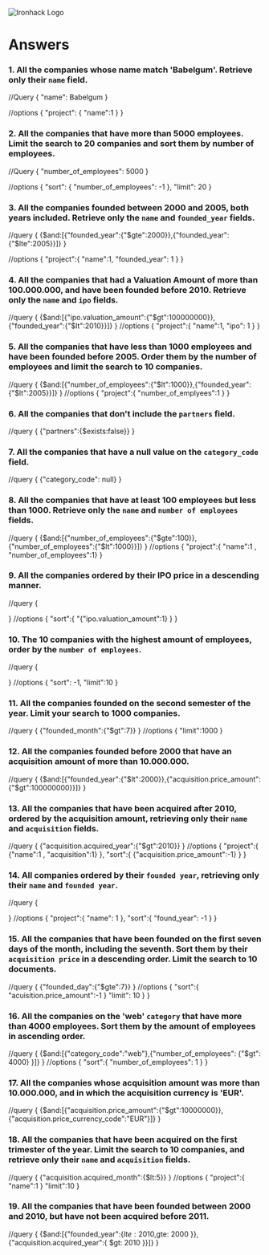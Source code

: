 ![Ironhack Logo](https://user-images.githubusercontent.com/23629340/40541063-a07a0a8a-601a-11e8-91b5-2f13e4e6b441.png)

# Answers

### 1. All the companies whose name match 'Babelgum'. Retrieve only their `name` field.

<!-- Your Code Goes Here -->

//Query
{
"name": Babelgum
}

//options
{
"project": {
"name":1
}
}

### 2. All the companies that have more than 5000 employees. Limit the search to 20 companies and sort them by **number of employees**.

<!-- Your Code Goes Here -->

//Query
{
"number_of_employees": 5000
}

//options
{
"sort": {
"number_of_employees": -1
},
"limit": 20
}

### 3. All the companies founded between 2000 and 2005, both years included. Retrieve only the `name` and `founded_year` fields.

<!-- Your Code Goes Here -->

//query
{
{$and:[{"founded_year":{"$gte":2000}},{"founded_year":{"\$lte":2005}}]}
}

//options
{
"project":{
"name":1,
"founded_year": 1
}
}

### 4. All the companies that had a Valuation Amount of more than 100.000.000, and have been founded before 2010. Retrieve only the `name` and `ipo` fields.

<!-- Your Code Goes Here -->

//query
{
{$and:[{"ipo.valuation_amount":{"$gt":100000000}},{"founded_year":{"\$lt":2010}}]}
}
//options
{
"project":{
"name":1,
"ipo": 1
}
}

### 5. All the companies that have less than 1000 employees and have been founded before 2005. Order them by the number of employees and limit the search to 10 companies.

<!-- Your Code Goes Here -->

//query
{
{$and:[{"number_of_employees":{"$lt":1000}},{"founded_year":{"\$lt":2005}}]}
}
//options
{
"project":{
"number_of_emplyees":1
}
}

### 6. All the companies that don't include the `partners` field.

<!-- Your Code Goes Here -->

//query
{
{"partners":{\$exists:false}}
}

### 7. All the companies that have a null value on the `category_code` field.

<!-- Your Code Goes Here -->

//query
{
{"category_code": null}
}

### 8. All the companies that have at least 100 employees but less than 1000. Retrieve only the `name` and `number of employees` fields.

<!-- Your Code Goes Here -->

//query
{
{$and:[{"number_of_employees":{"$gte":100}},{"number_of_employees":{"\$lt":1000}}]}
}
//options
{
"project":{
"name":1 ,
"number_of_employees":1}
}

### 9. All the companies ordered by their IPO price in a descending manner.

<!-- Your Code Goes Here -->

//query
{

}
//options
{
"sort":{
"{"ipo.valuation_amount":1}
}
}

### 10. The 10 companies with the highest amount of employees, order by the `number of employees`.

<!-- Your Code Goes Here -->

//query
{

}
//options
{
"sort": -1,
"limit":10
}

### 11. All the companies founded on the second semester of the year. Limit your search to 1000 companies.

<!-- Your Code Goes Here -->

//query
{
{"founded_month":{"\$gt":7}}
}
//options
{
"limit":1000
}

### 12. All the companies founded before 2000 that have an acquisition amount of more than 10.000.000.

<!-- Your Code Goes Here -->

//query
{
{$and:[{"founded_year":{"$lt":2000}},{"acquisition.price_amount":{"\$gt":100000000}}]}
}

### 13. All the companies that have been acquired after 2010, ordered by the acquisition amount, retrieving only their `name` and `acquisition` fields.

<!-- Your Code Goes Here -->

//query
{
{"acquisition.acquired_year":{"\$gt":2010}}
}
//options
{
"project":{
{"name":1 ,
"acquisition":1}
},
"sort":{
{"acquisition.price_amount":-1}
}
}

### 14. All companies ordered by their `founded year`, retrieving only their `name` and `founded year`.

<!-- Your Code Goes Here -->

//query
{

}
//options
{
"project":{
"name": 1
},
"sort":{
"found_year": -1
}
}

### 15. All the companies that have been founded on the first seven days of the month, including the seventh. Sort them by their `acquisition price` in a descending order. Limit the search to 10 documents.

<!-- Your Code Goes Here -->

//query
{
{"founded_day":{"\$gte":7}}
}
//options
{
"sort":{
"acuisition.price_amount":-1
}
"limit": 10
}
}

### 16. All the companies on the 'web' `category` that have more than 4000 employees. Sort them by the amount of employees in ascending order.

<!-- Your Code Goes Here -->

//query
{
{$and:[{"category_code":"web"},{"number_of_employees": {"$gt": 4000} }]}
}
//options
{
"sort":{
"number_of_employees": 1
}
}

### 17. All the companies whose acquisition amount was more than 10.000.000, and in which the acquisition currency is 'EUR'.

<!-- Your Code Goes Here -->

//query
{
{$and:[{"acquisition.price_amount":{"$gt":10000000}},{"acquisition.price_currency_code":"EUR"}]}
}

### 18. All the companies that have been acquired on the first trimester of the year. Limit the search to 10 companies, and retrieve only their `name` and `acquisition` fields.

<!-- Your Code Goes Here -->

//query
{
{"acquisition.acquired_month":{\$lt:5}}
}
//options
{
"project":{
"name":1
}
"limit":10
}

### 19. All the companies that have been founded between 2000 and 2010, but have not been acquired before 2011.

<!-- Your Code Goes Here -->

//query
{
{$and:[{"founded_year":{$lte: 2010 ,$gte: 2000 }},{"acquisition.acquired_year":{ $gt: 2010 }}]}
}
